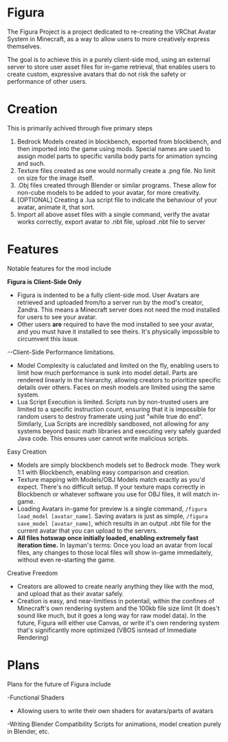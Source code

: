 # Figura

The Figura Project is a project dedicated to re-creating the VRChat Avatar System in Minecraft, as a way to allow users to more creatively express themselves.

The goal is to achieve this in a purely client-side mod, using an external server to store user asset files for in-game retrieval, that enables users to create custom, expressive avatars that do not risk the safety or performance of other users.



# Creation

This is primarily achived through five primary steps
1. Bedrock Models created in blockbench, exported from blockbench, and then imported into the game using mods. Special names are used to assign model parts to specific vanilla body parts for animation syncing and such.
2. Texture files created as one would normally create a .png file. No limit on size for the image itself.
3. .Obj files created through Blender or similar programs. These allow for non-cube models to be added to your avatar, for more creativity.
4. [OPTIONAL] Creating a .lua script file to indicate the behaviour of your avatar, animate it, that sort.
5. Import all above asset files with a single command, verify the avatar works correctly, export avatar to .nbt file, upload .nbt file to server


# Features
Notable features for the mod include

**Figura is Client-Side Only**
  - Figura is indented to be a fully client-side mod. User Avatars are retrieved and uploaded from/to a server run by the mod's creator, Zandra. This means a Minecraft server does not need the mod installed for users to see your avatar.
  - Other users **are** required to have the mod installed to see your avatar, and you must have it installed to see theirs. It's physically impossible to circumvent this issue.

--Client-Side Performance limitations.
  - Model Complexity is caluclated and limited on the fly, enabling users to limit how much performance is sunk into model detail. Parts are rendered linearly in the hierarchy, allowing creators to prioritize specific details over others. Faces on mesh models are limited using the same system.
  - Lua Script Execution is limited. Scripts run by non-trusted users are limited to a specific instruction count, ensuring that it is impossible for random users to destroy framerate using just "while true do end". Similarly, Lua Scripts are incredibly sandboxed, not allowing for any systems beyond basic math libraries and executing very safely guarded Java code. This ensures user cannot write malicious scripts.


Easy Creation
  - Models are simply blockbench models set to Bedrock mode. They work 1:1 with Blockbench, enabling easy comparison and creation.
  - Texture mapping with Models/OBJ Models match exactly as you'd expect. There's no difficult setup. If your texture maps correctly in Blockbench or whatever software you use for OBJ files, it will match in-game.
  - Loading Avatars in-game for preview is a single command, `/figura load_model [avatar_name]`. Saving avatars is just as simple, `/figura save_model [avatar_name]`, which results in an output .nbt file for the current avatar that you can upload to the servers.
  - **All files hotswap once initially loaded, enabling extremely fast iteration time.** In layman's terms: Once you load an avatar from local files, any changes to those local files will show in-game immedaitely, without even re-starting the game.

Creative Freedom
  - Creators are allowed to create nearly anything they like with the mod, and upload that as their avatar safely.
  - Creation is easy, and near-limitless in potentail, within the confines of Minecraft's own rendering system and the 100kb file size limit (It does't sound like much, but it goes a long way for raw model data). In the future, Figura will either use Canvas, or write it's own rendering system that's significantly more optimized (VBOS isntead of Immediate Rendering)


# Plans
Plans for the future of Figura include

-Functional Shaders
  - Allowing users to write their own shaders for avatars/parts of avatars

-Writing Blender Compatibility Scripts for animations, model creation purely in Blender, etc.
